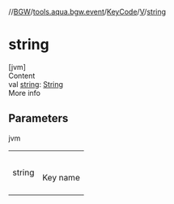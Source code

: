 //[BGW](../../../../index.md)/[tools.aqua.bgw.event](../../index.md)/[KeyCode](../index.md)/[V](index.md)/[string](string.md)



# string  
[jvm]  
Content  
val [string](string.md): [String](https://kotlinlang.org/api/latest/jvm/stdlib/kotlin/-string/index.html)  
More info  


## Parameters  
  
jvm  
  
| | |
|---|---|
| <a name="tools.aqua.bgw.event/KeyCode.V/string/#/PointingToDeclaration/"></a>string| <a name="tools.aqua.bgw.event/KeyCode.V/string/#/PointingToDeclaration/"></a><br><br>Key name<br><br>|
  
  



